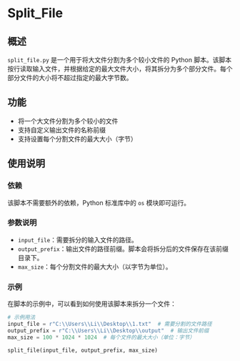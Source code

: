 # Split_File

## 概述

`split_file.py` 是一个用于将大文件分割为多个较小文件的 Python 脚本。该脚本按行读取输入文件，并根据给定的最大文件大小，将其拆分为多个部分文件。每个部分文件的大小将不超过指定的最大字节数。

## 功能

- 将一个大文件分割为多个较小的文件
- 支持自定义输出文件的名称前缀
- 支持设置每个分割文件的最大大小（字节）

## 使用说明

### 依赖

该脚本不需要额外的依赖，Python 标准库中的 `os` 模块即可运行。

### 参数说明

- `input_file`：需要拆分的输入文件的路径。
- `output_prefix`：输出文件的路径前缀。脚本会将拆分后的文件保存在该前缀目录下。
- `max_size`：每个分割文件的最大大小（以字节为单位）。

### 示例

在脚本的示例中，可以看到如何使用该脚本来拆分一个文件：

```python
# 示例用法
input_file = r"C:\\Users\\Li\\Desktop\\1.txt"  # 需要分割的文件路径
output_prefix = r"C:\\Users\\Li\\Desktop\\output"  # 输出文件前缀
max_size = 100 * 1024 * 1024  # 每个文件的最大大小（单位：字节）

split_file(input_file, output_prefix, max_size)

